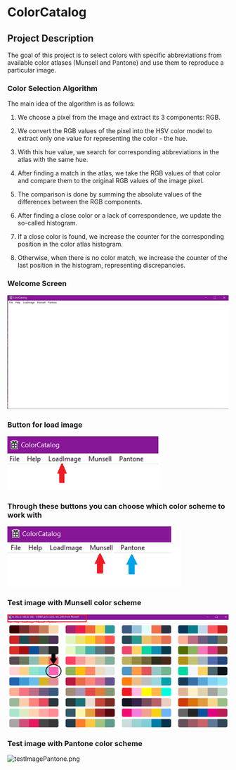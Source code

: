 # ColorCatalog

## Project Description

The goal of this project is to select colors with specific abbreviations from available color atlases (Munsell and Pantone) and use them to reproduce a particular image.

### Color Selection Algorithm

The main idea of the algorithm is as follows:

1. We choose a pixel from the image and extract its 3 components: RGB.

2. We convert the RGB values of the pixel into the HSV color model to extract only one value for representing the color - the hue.

3. With this hue value, we search for corresponding abbreviations in the atlas with the same hue.

4. After finding a match in the atlas, we take the RGB values of that color and compare them to the original RGB values of the image pixel.

5. The comparison is done by summing the absolute values of the differences between the RGB components.

6. After finding a close color or a lack of correspondence, we update the so-called histogram.

7. If a close color is found, we increase the counter for the corresponding position in the color atlas histogram.

8. Otherwise, when there is no color match, we increase the counter of the last position in the histogram, representing discrepancies.

### Welcome Screen
![theScreen.png](https://github.com/Lyudmil02/ColorCatalog/blob/main/Images/theScreen.png)

### Button for load image
![LoadImageButton.png](https://github.com/Lyudmil02/ColorCatalog/blob/main/Images/LoadImageButton.png)

### Through these buttons you can choose which color scheme to work with
![PantoneMunsellButtons.png](https://github.com/Lyudmil02/ColorCatalog/blob/main/Images/PantoneMunsellButtons.png)

### Test image with Munsell color scheme
![testImage.png](https://github.com/Lyudmil02/ColorCatalog/blob/main/Images/testImage.png)

### Test image with Pantone color scheme
![testImagePantone.png](https://github.com/Lyudmil02/ColorCatalog/blob/main/Images/testImagePantone.png)
